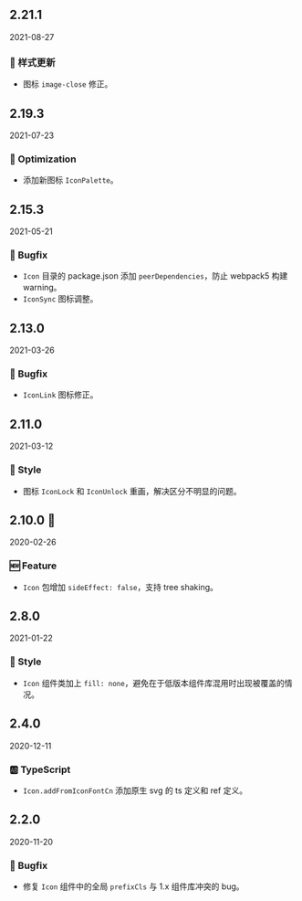 ## 2.21.1

2021-08-27

### 💅 样式更新

- 图标 `image-close` 修正。

## 2.19.3

2021-07-23

### 💎 Optimization

- 添加新图标 `IconPalette`。

## 2.15.3

2021-05-21

### 🐛 Bugfix

- `Icon` 目录的 package.json 添加 `peerDependencies`，防止 webpack5 构建 warning。
- `IconSync` 图标调整。


## 2.13.0

2021-03-26

### 🐛 Bugfix

- `IconLink` 图标修正。

## 2.11.0

2021-03-12

### 💅 Style

- 图标 `IconLock` 和 `IconUnlock` 重画，解决区分不明显的问题。


## 2.10.0 🏮

2020-02-26

### 🆕 Feature

- `Icon` 包增加 `sideEffect: false`，支持 tree shaking。

## 2.8.0

2021-01-22

### 💅 Style

- `Icon` 组件类加上 `fill: none`，避免在于低版本组件库混用时出现被覆盖的情况。



## 2.4.0

2020-12-11

### 🆎 TypeScript

- `Icon.addFromIconFontCn` 添加原生 svg 的 ts 定义和 ref 定义。

## 2.2.0

2020-11-20

### 🐛 Bugfix

- 修复 `Icon` 组件中的全局 `prefixCls` 与 1.x 组件库冲突的 bug。

